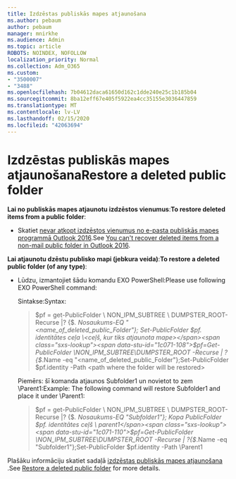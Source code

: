 ```yaml
---
title: Izdzēstas publiskās mapes atjaunošana
ms.author: pebaum
author: pebaum
manager: mnirkhe
ms.audience: Admin
ms.topic: article
ROBOTS: NOINDEX, NOFOLLOW
localization_priority: Normal
ms.collection: Adm_O365
ms.custom:
- "3500007"
- "3488"
ms.openlocfilehash: 7b04612daca61650d162c1dde240e25c1b185b04
ms.sourcegitcommit: 8ba12eff67e405f5922ea4cc35155e3036447859
ms.translationtype: MT
ms.contentlocale: lv-LV
ms.lasthandoff: 02/15/2020
ms.locfileid: "42063694"
---
```

# <a name="restore-a-deleted-public-folder"></a><span data-ttu-id="1c071-102">Izdzēstas publiskās mapes atjaunošana</span><span class="sxs-lookup"><span data-stu-id="1c071-102">Restore a deleted public folder</span></span>

<span data-ttu-id="1c071-103">**Lai no publiskās mapes atjaunotu izdzēstos vienumus**:</span><span class="sxs-lookup"><span data-stu-id="1c071-103">**To restore deleted items from a public folder**:</span></span>

- <span data-ttu-id="1c071-104">Skatiet [nevar atkopt izdzēstos vienumus no e-pasta publiskās mapes programmā Outlook 2016](https://aka.ms/pfrec).</span><span class="sxs-lookup"><span data-stu-id="1c071-104">See [You can't recover deleted items from a non-mail public folder in Outlook 2016](https://aka.ms/pfrec).</span></span>
 
<span data-ttu-id="1c071-105">**Lai atjaunotu dzēstu publisko mapi (jebkura veida)**:</span><span class="sxs-lookup"><span data-stu-id="1c071-105">**To restore a deleted public folder (of any type)**:</span></span> 

- <span data-ttu-id="1c071-106">Lūdzu, izmantojiet šādu komandu EXO PowerShell:</span><span class="sxs-lookup"><span data-stu-id="1c071-106">Please use following EXO PowerShell command:</span></span>

    <span data-ttu-id="1c071-107">Sintakse:</span><span class="sxs-lookup"><span data-stu-id="1c071-107">Syntax:</span></span>

    ><span data-ttu-id="1c071-108">$pf = get-PublicFolder \ NON_IPM_SUBTREE \ DUMPSTER_ROOT-Recurse |? {$_. Nosaukums-EQ "\<name_of_deleted_public_Folder"}; Set-PublicFolder $pf. identitātes ceļa \<ceļš, kur tiks atjaunota mape></span><span class="sxs-lookup"><span data-stu-id="1c071-108">$pf=Get-PublicFolder \NON_IPM_SUBTREE\DUMPSTER_ROOT -Recurse  | ?{$_.Name -eq "\<name_of_deleted_public_Folder"};Set-PublicFolder $pf.identity -Path \<path where the folder will be restored></span></span>

    <span data-ttu-id="1c071-109">Piemērs: šī komanda atjaunos Subfolder1 un novietot to zem \Parent1:</span><span class="sxs-lookup"><span data-stu-id="1c071-109">Example: The following command will restore Subfolder1 and place it under \Parent1:</span></span>

    ><span data-ttu-id="1c071-110">$pf = get-PublicFolder \ NON_IPM_SUBTREE \ DUMPSTER_ROOT-Recurse |? {$_. Nosaukums-EQ "Subfolder1"}; Kopa PublicFolder $pf. identitātes ceļš \ parent1</span><span class="sxs-lookup"><span data-stu-id="1c071-110">$pf=Get-PublicFolder \NON_IPM_SUBTREE\DUMPSTER_ROOT -Recurse | ?{$_.Name -eq "Subfolder1"};Set-PublicFolder $pf.identity -Path \Parent1</span></span>

<span data-ttu-id="1c071-111">Plašāku informāciju skatiet sadaļā [izdzēstas publiskās mapes atjaunošana](https://docs.microsoft.com/exchange/collaboration-exo/public-folders/restore-deleted-public-folder) .</span><span class="sxs-lookup"><span data-stu-id="1c071-111">See [Restore a deleted public folder](https://docs.microsoft.com/exchange/collaboration-exo/public-folders/restore-deleted-public-folder) for more details.</span></span>

